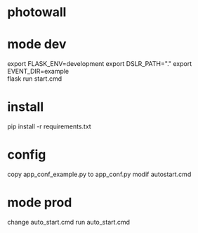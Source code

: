 # photowall

# mode dev
export FLASK_ENV=development
export DSLR_PATH="."
export EVENT_DIR=example    
flask run
start.cmd

# install
pip install -r requirements.txt

# config
copy app_conf_example.py to app_conf.py
modif autostart.cmd


# mode prod
change auto_start.cmd
run auto_start.cmd